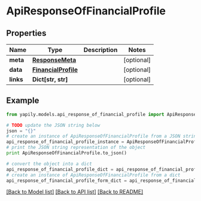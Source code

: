 # ApiResponseOfFinancialProfile


## Properties

Name | Type | Description | Notes
------------ | ------------- | ------------- | -------------
**meta** | [**ResponseMeta**](ResponseMeta.md) |  | [optional] 
**data** | [**FinancialProfile**](FinancialProfile.md) |  | [optional] 
**links** | **Dict[str, str]** |  | [optional] 

## Example

```python
from yapily.models.api_response_of_financial_profile import ApiResponseOfFinancialProfile

# TODO update the JSON string below
json = "{}"
# create an instance of ApiResponseOfFinancialProfile from a JSON string
api_response_of_financial_profile_instance = ApiResponseOfFinancialProfile.from_json(json)
# print the JSON string representation of the object
print ApiResponseOfFinancialProfile.to_json()

# convert the object into a dict
api_response_of_financial_profile_dict = api_response_of_financial_profile_instance.to_dict()
# create an instance of ApiResponseOfFinancialProfile from a dict
api_response_of_financial_profile_form_dict = api_response_of_financial_profile.from_dict(api_response_of_financial_profile_dict)
```
[[Back to Model list]](../README.md#documentation-for-models) [[Back to API list]](../README.md#documentation-for-api-endpoints) [[Back to README]](../README.md)


